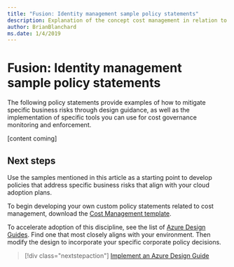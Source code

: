 ```yaml
---
title: "Fusion: Identity management sample policy statements"
description: Explanation of the concept cost management in relation to cloud governance
author: BrianBlanchard
ms.date: 1/4/2019
---
```


# Fusion: Identity management sample policy statements

The following policy statements provide examples of how to mitigate specific business risks through design guidance, as well as the implementation of specific tools you can use for cost governance monitoring and enforcement.

[content coming]

## Next steps

Use the samples mentioned in this article as a starting point to develop policies that address specific business risks that align with your cloud adoption plans.

To begin developing your own custom policy statements related to cost management, download the [Cost Management template](template.md).

To accelerate adoption of this discipline, see the list of [Azure Design Guides](../design-guides/overview.md). Find one that most closely aligns with your environment. Then modify the design to incorporate your specific corporate policy decisions.

> [!div class="nextstepaction"]
> [Implement an Azure Design Guide](../design-guides/overview.md)
